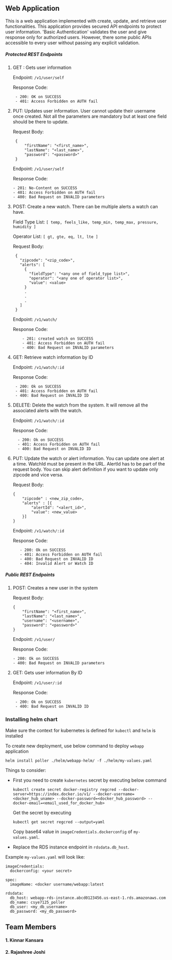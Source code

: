 ## Web Application


This is a web application implemented with create, update, and retrieve user functionalities.
This application provides secured API endpoints to protect user information. 
'Basic Authentication' validates the user and give response only for authorized users. 
However, there some public APIs accessible to every user without passing any explicit validation.


##### Protected REST Endpoints

1. GET : Gets user information

   Endpoint: `/v1/user/self`
   
   Response Code: 
   
        - 200: OK on SUCCESS
        - 401: Access Forbidden on AUTH fail
   
2. PUT: Updates user information. User cannot update their username once created. Not all the parameters are mandatory but at least one field should be there to update.

   Request Body: 
   
        {            
            "firstName": "<first_name>",
            "lastName": "<last_name>",
            "password": "<password>"            
        }
    
   Endpoint: `/v1/user/self`
   
   Response Code: 
      
       - 201: No-Content on SUCCESS
       - 401: Access Forbidden on AUTH fail
       - 400: Bad Request on INVALID parameters
 
3. POST: Create a new watch. There can be multiple alerts a watch can have.
    
    Field Type List: `[ temp, feels_like, temp_min, temp_max, pressure, humidity ]`
    
    Operator List: `[ gt, gte, eq, lt, lte ]`
    
    Request Body:
    
        {
          "zipcode": "<zip_code>",
          "alerts": [
            {
              "fieldType": "<any one of field_type list>",
              "operator": "<any one of operator list>",
              "value": <value>
            }
            .
            .
            .
          ]
        }
        
    Endpoint: `/v1/watch/`
    
    Response Code: 
          
           - 201: created watch on SUCCESS
           - 401: Access Forbidden on AUTH fail
           - 400: Bad Request on INVALID parameters
 
 4. GET: Retrieve watch information by ID
    
    Endpoint: `/v1/watch/:id`
    
    Response Code: 
          
         - 200: Ok on SUCCESS
         - 401: Access Forbidden on AUTH fail
         - 400: Bad Request on INVALID ID
         
 5. DELETE: Delete the watch from the system. It will remove all the associated alerts with the watch.
 
     Endpoint: `/v1/watch/:id`
         
     Response Code: 
           
          - 200: Ok on SUCCESS
          - 401: Access Forbidden on AUTH fail
          - 400: Bad Request on INVALID ID
          
 6. PUT: Update the watch or alert information. You can update one alert at a time. WatchId must be present in the URL. AlertId has to be part of the request body. You can skip alert definition if you want to update only zipcode and vice versa.
 
    Request Body:
    
        {
            "zipcode" : <new_zip_code>,
            "alerts" : [{
                "alertId": "<alert_id>",
                "value": <new_value>
            }]
        }
 
    Endpoint: `/v1/watch/:id`
          
    Response Code: 
            
           - 200: Ok on SUCCESS
           - 401: Access Forbidden on AUTH fail
           - 400: Bad Request on INVALID ID
           - 404: Invalid Alert or Watch ID
    
 
##### Public REST Endpoints
 
1.  POST: Creates a new user in the system

    Request Body: 
   
        {            
            "firstName": "<first_name>",
            "lastName": "<last_name>",
            "username": "<username>",
            "password": "<password>"            
        }
   
    Endpoint: `/v1/user/`
      
    Response Code: 
               
        - 200: Ok on SUCCESS
        - 400: Bad Request on INVALID parameters


2. GET: Gets user information By ID

   Endpoint: `/v1/user/:id`
   
   Response Code: 
         
        - 200: Ok on SUCCESS
        - 400: Bad Request on INVALID ID

### Installing helm chart

Make sure the context for kubernetes is defined for `kubectl` and `helm` is installed

To create new deployment, use below command to deploy `webapp` application
```
helm install poller ./helm/webapp-helm/ -f ./helm/my-values.yaml
```
Things to consider:
- First you need to create `kubernetes` secret by executing below command
    ```    
    kubectl create secret docker-registry regcred --docker-server=https://index.docker.io/v1/ --docker-username=<docker_hub_uname> --docker-password=<docker_hub_password> --docker-email=<email_used_for_docker_hub>
    ```
    Get the secret by executing
    ```
    kubectl get secret regcred --output=yaml
    ```
    Copy base64 value in `imageCredentials.dockerconfig` of `my-values.yaml`.

- Replace the RDS instance endpoint in `rdsdata.db_host`.


Example `my-values.yaml` will look like:
    
    imageCredentials:
      dockerconfig: <your secret>

    spec:
      imageName: <docker username/webapp:latest

    rdsdata:
      db_host: webapp-rds-instance.abcd0123456.us-east-1.rds.amazonaws.com
      db_name: csye7125_poller
      db_user: <my_db_username>
      db_password: <my_db_password>

## Team Members
#### 1. Kinnar Kansara
#### 2. Rajashree Joshi
